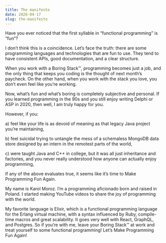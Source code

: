 ```yaml
---
title: The manifesto
date: 2020-04-17
slug: the-manifesto
---
```


Have you ever noticed that the first syllable in “functional programming” is “fun”?

I don’t think this is a coincidence. Let’s face the truth: there are some programming languages and technologies that are fun to use. They tend to have consistent APIs, good documentation, and a clear structure.

When you work with a Boring Stack™, programming becomes just a job, and the only thing that keeps you coding is the thought of next month’s paycheck. On the other hand, when you work with the stack you love, you don’t even feel like you’re working.

Now, what’s fun and what’s boring is completely subjective and personal. If you learned programming in the 90s and you still enjoy writing Delphi or ASP in 2020, then well, I am truly happy for you.

However, if you:

a) feel like your life is as devoid of meaning as that legacy Java project you’re maintaining,

b) feel suicidal trying to untangle the mess of a schemaless MongoDB data store designed by an intern in the remotest parts of the world,

c) were taught Java and C++ in college, but it was all just inheritance and factories, and you never really understood how anyone can actually enjoy programming, 

If any of the above evaluates true, it seems like it’s time to Make Programming Fun Again.

My name is Karol Moroz. I’m a programming aficionado born and raised in Poland. I started making YouTube videos to share the joy of programming with the world.

My favorite language is Elixir, which is a functional programming language for the Erlang virtual machine, with a syntax influenced by Ruby, compile-time macros and great scalability. It goes very well with React, GraphQL, and Postgres. So if you’re with me, leave your Boring Stack™ at work and treat yourself to some functional programming! Let’s Make Programming Fun Again!
